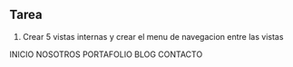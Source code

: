 ## Tarea

1. Crear 5 vistas internas y crear el menu de navegacion entre las vistas

INICIO
NOSOTROS
PORTAFOLIO
BLOG
CONTACTO
